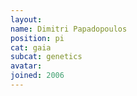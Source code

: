 ```yaml
---
layout:
name: Dimitri Papadopoulos
position: pi
cat: gaia
subcat: genetics
avatar:
joined: 2006
---
```


